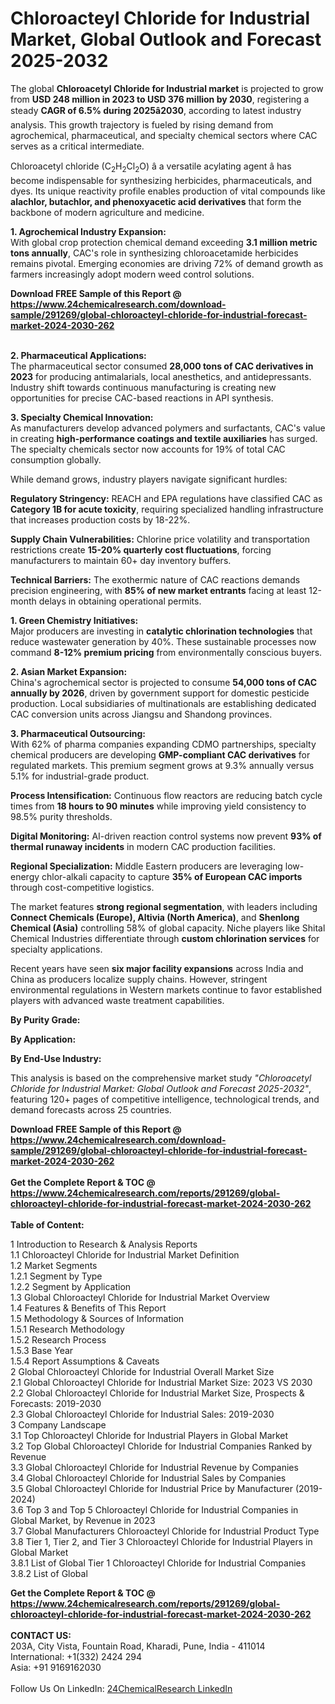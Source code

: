 <h1>Chloroacteyl Chloride for Industrial Market, Global Outlook and Forecast 2025-2032</h1><p>The global <strong>Chloroacetyl Chloride for Industrial market</strong> is projected to grow from <strong>USD 248 million in 2023 to USD 376 million by 2030</strong>, registering a steady <strong>CAGR of 6.5% during 2025â2030</strong>, according to latest industry analysis. This growth trajectory is fueled by rising demand from agrochemical, pharmaceutical, and specialty chemical sectors where CAC serves as a critical intermediate.</p><p>Chloroacetyl chloride (C<sub>2</sub>H<sub>2</sub>Cl<sub>2</sub>O) â a versatile acylating agent â has become indispensable for synthesizing herbicides, pharmaceuticals, and dyes. Its unique reactivity profile enables production of vital compounds like <strong>alachlor, butachlor, and phenoxyacetic acid derivatives</strong> that form the backbone of modern agriculture and medicine.</p><p><strong>1. Agrochemical Industry Expansion:</strong><br>
With global crop protection chemical demand exceeding <strong>3.1 million metric tons annually</strong>, CAC's role in synthesizing chloroacetamide herbicides remains pivotal. Emerging economies are driving 72% of demand growth as farmers increasingly adopt modern weed control solutions.</p><div><b>Download FREE Sample of this Report @ 
            <a href="https://www.24chemicalresearch.com/download-sample/291269/global-chloroacteyl-chloride-for-industrial-forecast-market-2024-2030-262">
            https://www.24chemicalresearch.com/download-sample/291269/global-chloroacteyl-chloride-for-industrial-forecast-market-2024-2030-262</a></b></div><br><p><strong>2. Pharmaceutical Applications:</strong><br>
The pharmaceutical sector consumed <strong>28,000 tons of CAC derivatives in 2023</strong> for producing antimalarials, local anesthetics, and antidepressants. Industry shift towards continuous manufacturing is creating new opportunities for precise CAC-based reactions in API synthesis.</p><p><strong>3. Specialty Chemical Innovation:</strong><br>
As manufacturers develop advanced polymers and surfactants, CAC's value in creating <strong>high-performance coatings and textile auxiliaries</strong> has surged. The specialty chemicals sector now accounts for 19% of total CAC consumption globally.</p><p>While demand grows, industry players navigate significant hurdles:</p><p><strong>Regulatory Stringency:</strong> REACH and EPA regulations have classified CAC as <strong>Category 1B for acute toxicity</strong>, requiring specialized handling infrastructure that increases production costs by 18-22%.</p><p><strong>Supply Chain Vulnerabilities:</strong> Chlorine price volatility and transportation restrictions create <strong>15-20% quarterly cost fluctuations</strong>, forcing manufacturers to maintain 60+ day inventory buffers.</p><p><strong>Technical Barriers:</strong> The exothermic nature of CAC reactions demands precision engineering, with <strong>85% of new market entrants</strong> facing at least 12-month delays in obtaining operational permits.</p><p><strong>1. Green Chemistry Initiatives:</strong><br>
Major producers are investing in <strong>catalytic chlorination technologies</strong> that reduce wastewater generation by 40%. These sustainable processes now command <strong>8-12% premium pricing</strong> from environmentally conscious buyers.</p><p><strong>2. Asian Market Expansion:</strong><br>
China's agrochemical sector is projected to consume <strong>54,000 tons of CAC annually by 2026</strong>, driven by government support for domestic pesticide production. Local subsidiaries of multinationals are establishing dedicated CAC conversion units across Jiangsu and Shandong provinces.</p><p><strong>3. Pharmaceutical Outsourcing:</strong><br>
With 62% of pharma companies expanding CDMO partnerships, specialty chemical producers are developing <strong>GMP-compliant CAC derivatives</strong> for regulated markets. This premium segment grows at 9.3% annually versus 5.1% for industrial-grade product.</p><p><strong>Process Intensification:</strong> Continuous flow reactors are reducing batch cycle times from <strong>18 hours to 90 minutes</strong> while improving yield consistency to 98.5% purity thresholds.</p><p><strong>Digital Monitoring:</strong> AI-driven reaction control systems now prevent <strong>93% of thermal runaway incidents</strong> in modern CAC production facilities.</p><p><strong>Regional Specialization:</strong> Middle Eastern producers are leveraging low-energy chlor-alkali capacity to capture <strong>35% of European CAC imports</strong> through cost-competitive logistics.</p><p>The market features <strong>strong regional segmentation</strong>, with leaders including <strong>Connect Chemicals (Europe), Altivia (North America)</strong>, and <strong>Shenlong Chemical (Asia)</strong> controlling 58% of global capacity. Niche players like Shital Chemical Industries differentiate through <strong>custom chlorination services</strong> for specialty applications.</p><p>Recent years have seen <strong>six major facility expansions</strong> across India and China as producers localize supply chains. However, stringent environmental regulations in Western markets continue to favor established players with advanced waste treatment capabilities.</p><p><strong>By Purity Grade:</strong></p><p><strong>By Application:</strong></p><p><strong>By End-Use Industry:</strong></p><p>This analysis is based on the comprehensive market study <em>"Chloroacetyl Chloride for Industrial Market: Global Outlook and Forecast 2025-2032"</em>, featuring 120+ pages of competitive intelligence, technological trends, and demand forecasts across 25 countries.</p><div><b>Download FREE Sample of this Report @ 
            <a href="https://www.24chemicalresearch.com/download-sample/291269/global-chloroacteyl-chloride-for-industrial-forecast-market-2024-2030-262">
            https://www.24chemicalresearch.com/download-sample/291269/global-chloroacteyl-chloride-for-industrial-forecast-market-2024-2030-262</a></b></div><br><div><b>Get the Complete Report & TOC @ 
            <a href="https://www.24chemicalresearch.com/reports/291269/global-chloroacteyl-chloride-for-industrial-forecast-market-2024-2030-262">
            https://www.24chemicalresearch.com/reports/291269/global-chloroacteyl-chloride-for-industrial-forecast-market-2024-2030-262</a></b></div><br>
            <b>Table of Content:</b><p>1 Introduction to Research & Analysis Reports<br />
 1.1 Chloroacteyl Chloride for Industrial Market Definition<br />
 1.2 Market Segments<br />
 1.2.1 Segment by Type<br />
 1.2.2 Segment by Application<br />
 1.3 Global Chloroacteyl Chloride for Industrial Market Overview<br />
 1.4 Features & Benefits of This Report<br />
 1.5 Methodology & Sources of Information<br />
 1.5.1 Research Methodology<br />
 1.5.2 Research Process<br />
 1.5.3 Base Year<br />
 1.5.4 Report Assumptions & Caveats<br />
2 Global Chloroacteyl Chloride for Industrial Overall Market Size<br />
 2.1 Global Chloroacteyl Chloride for Industrial Market Size: 2023 VS 2030<br />
 2.2 Global Chloroacteyl Chloride for Industrial Market Size, Prospects & Forecasts: 2019-2030<br />
 2.3 Global Chloroacteyl Chloride for Industrial Sales: 2019-2030<br />
3 Company Landscape<br />
 3.1 Top Chloroacteyl Chloride for Industrial Players in Global Market<br />
 3.2 Top Global Chloroacteyl Chloride for Industrial Companies Ranked by Revenue<br />
 3.3 Global Chloroacteyl Chloride for Industrial Revenue by Companies<br />
 3.4 Global Chloroacteyl Chloride for Industrial Sales by Companies<br />
 3.5 Global Chloroacteyl Chloride for Industrial Price by Manufacturer (2019-2024)<br />
 3.6 Top 3 and Top 5 Chloroacteyl Chloride for Industrial Companies in Global Market, by Revenue in 2023<br />
 3.7 Global Manufacturers Chloroacteyl Chloride for Industrial Product Type<br />
 3.8 Tier 1, Tier 2, and Tier 3 Chloroacteyl Chloride for Industrial Players in Global Market<br />
 3.8.1 List of Global Tier 1 Chloroacteyl Chloride for Industrial Companies<br />
 3.8.2 List of Global </p><div><b>Get the Complete Report & TOC @ 
            <a href="https://www.24chemicalresearch.com/reports/291269/global-chloroacteyl-chloride-for-industrial-forecast-market-2024-2030-262">
            https://www.24chemicalresearch.com/reports/291269/global-chloroacteyl-chloride-for-industrial-forecast-market-2024-2030-262</a></b></div><br><b>CONTACT US:</b><br>
            203A, City Vista, Fountain Road, Kharadi, Pune, India - 411014<br>
            International: +1(332) 2424 294<br>
            Asia: +91 9169162030 <br><br>
            Follow Us On LinkedIn: <a href="https://www.linkedin.com/company/24chemicalresearch/">24ChemicalResearch LinkedIn</a>